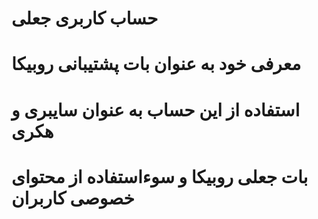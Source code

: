 # حساب کاربری جعلی 
# معرفی خود به عنوان بات پشتیبانی روبیکا
# استفاده از این حساب به عنوان سایبری و هکری
# بات جعلی روبیکا و سوءاستفاده از محتوای خصوصی کاربران
